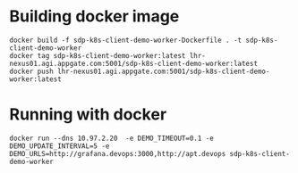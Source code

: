 # Building docker image

    docker build -f sdp-k8s-client-demo-worker-Dockerfile . -t sdp-k8s-client-demo-worker
    docker tag sdp-k8s-client-demo-worker:latest lhr-nexus01.agi.appgate.com:5001/sdp-k8s-client-demo-worker:latest
    docker push lhr-nexus01.agi.appgate.com:5001/sdp-k8s-client-demo-worker:latest


# Running with docker

    docker run --dns 10.97.2.20  -e DEMO_TIMEOUT=0.1 -e DEMO_UPDATE_INTERVAL=5 -e DEMO_URLS=http://grafana.devops:3000,http://apt.devops sdp-k8s-client-demo-worker

